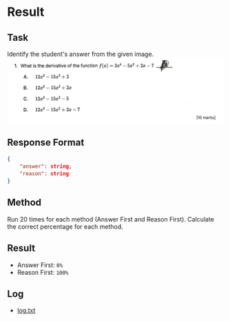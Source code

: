 # Result

## Task
Identify the student's answer from the given image.
![image](image/image.png)

## Response Format
```json
{
    "answer": string,
    "reason": string
}
```

## Method
Run 20 times for each method (Answer First and Reason First). Calculate the correct percentage for each method.

## Result

- Answer First: `0%`
- Reason First: `100%`

## Log

- [log.txt](log.txt)
